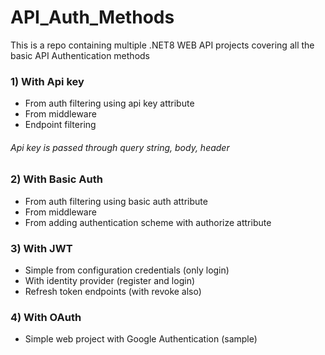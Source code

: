 # API_Auth_Methods

This is a repo containing multiple .NET8 WEB API projects covering all the basic API Authentication methods

### 1) With Api key 
   - From auth filtering using api key attribute
   - From middleware
   - Endpoint filtering

   ###### Api key is passed through query string, body, header   

### 2) With Basic Auth
   - From auth filtering using basic auth attribute
   - From middleware
   - From adding authentication scheme with authorize attribute

### 3) With JWT
   - Simple from configuration credentials (only login)
   - With identity provider (register and login)
   - Refresh token endpoints (with revoke also)

### 4) With OAuth
   - Simple web project with Google Authentication (sample)
